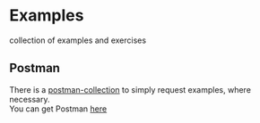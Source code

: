 # Examples

collection of examples and exercises

## Postman

There is a [postman-collection](SpringBootCloud.postman_collection.json) to simply request examples, where necessary.  
You can get Postman [here](https://www.getpostman.com/)
